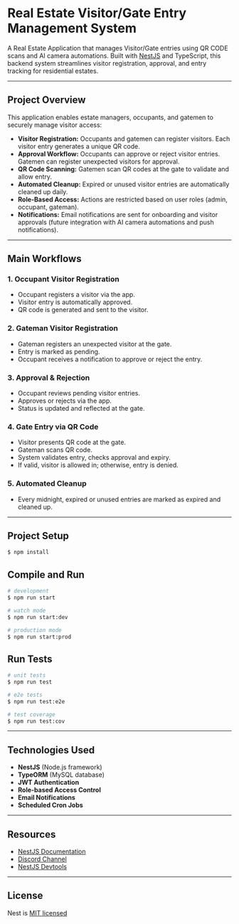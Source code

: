 # Real Estate Visitor/Gate Entry Management System

A Real Estate Application that manages Visitor/Gate entries using QR CODE scans and AI camera automations. Built with [NestJS](https://nestjs.com/) and TypeScript, this backend system streamlines visitor registration, approval, and entry tracking for residential estates.

---

## Project Overview

This application enables estate managers, occupants, and gatemen to securely manage visitor access:

- **Visitor Registration:** Occupants and gatemen can register visitors. Each visitor entry generates a unique QR code.
- **Approval Workflow:** Occupants can approve or reject visitor entries. Gatemen can register unexpected visitors for approval.
- **QR Code Scanning:** Gatemen scan QR codes at the gate to validate and allow entry.
- **Automated Cleanup:** Expired or unused visitor entries are automatically cleaned up daily.
- **Role-Based Access:** Actions are restricted based on user roles (admin, occupant, gateman).
- **Notifications:** Email notifications are sent for onboarding and visitor approvals (future integration with AI camera automations and push notifications).

---

## Main Workflows

### 1. Occupant Visitor Registration

- Occupant registers a visitor via the app.
- Visitor entry is automatically approved.
- QR code is generated and sent to the visitor.

### 2. Gateman Visitor Registration

- Gateman registers an unexpected visitor at the gate.
- Entry is marked as pending.
- Occupant receives a notification to approve or reject the entry.

### 3. Approval & Rejection

- Occupant reviews pending visitor entries.
- Approves or rejects via the app.
- Status is updated and reflected at the gate.

### 4. Gate Entry via QR Code

- Visitor presents QR code at the gate.
- Gateman scans QR code.
- System validates entry, checks approval and expiry.
- If valid, visitor is allowed in; otherwise, entry is denied.

### 5. Automated Cleanup

- Every midnight, expired or unused entries are marked as expired and cleaned up.

---

## Project Setup

```bash
$ npm install
```

## Compile and Run

```bash
# development
$ npm run start

# watch mode
$ npm run start:dev

# production mode
$ npm run start:prod
```

## Run Tests

```bash
# unit tests
$ npm run test

# e2e tests
$ npm run test:e2e

# test coverage
$ npm run test:cov
```

---

## Technologies Used

- **NestJS** (Node.js framework)
- **TypeORM** (MySQL database)
- **JWT Authentication**
- **Role-based Access Control**
- **Email Notifications**
- **Scheduled Cron Jobs**

---

## Resources

- [NestJS Documentation](https://docs.nestjs.com)
- [Discord Channel](https://discord.gg/G7Qnnhy)
- [NestJS Devtools](https://devtools.nestjs.com)

---

## License

Nest is [MIT licensed](https://github.com/nestjs/nest/blob/master/LICENSE)
